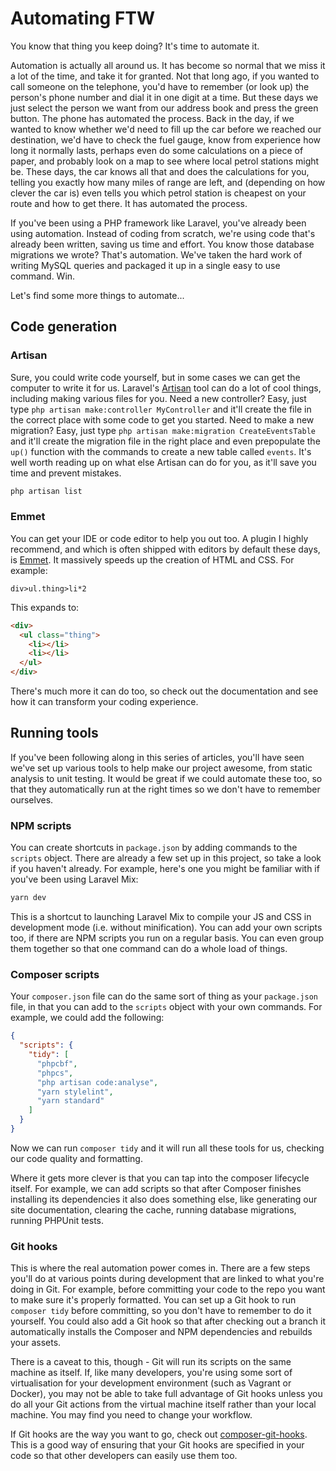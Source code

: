 # Automating FTW

You know that thing you keep doing? It's time to automate it.

Automation is actually all around us. It has become so normal that we miss it a lot of the time, and take it for granted. Not that long ago, if you wanted to call someone on the telephone, you'd have to remember (or look up) the person's phone number and dial it in one digit at a time. But these days we just select the person we want from our address book and press the green button. The phone has automated the process. Back in the day, if we wanted to know whether we'd need to fill up the car before we reached our destination, we'd have to check the fuel gauge, know from experience how long it normally lasts, perhaps even do some calculations on a piece of paper, and probably look on a map to see where local petrol stations might be. These days, the car knows all that and does the calculations for you, telling you exactly how many miles of range are left, and (depending on how clever the car is) even tells you which petrol station is cheapest on your route and how to get there. It has automated the process.

If you've been using a PHP framework like Laravel, you've already been using automation. Instead of coding from scratch, we're using code that's already been written, saving us time and effort. You know those database migrations we wrote? That's automation. We've taken the hard work of writing MySQL queries and packaged it up in a single easy to use command. Win.

Let's find some more things to automate...

## Code generation

### Artisan

Sure, you could write code yourself, but in some cases we can get the computer to write it for us. Laravel's [Artisan](https://laravel.com/docs/5.8/artisan) tool can do a lot of cool things, including making various files for you. Need a new controller? Easy, just type `php artisan make:controller MyController` and it'll create the file in the correct place with some code to get you started. Need to make a new migration? Easy, just type `php artisan make:migration CreateEventsTable` and it'll create the migration file in the right place and even prepopulate the `up()` function with the commands to create a new table called `events`. It's well worth reading up on what else Artisan can do for you, as it'll save you time and prevent mistakes.

```bash
php artisan list
```

### Emmet

You can get your IDE or code editor to help you out too. A plugin I highly recommend, and which is often shipped with editors by default these days, is [Emmet](https://emmet.io/). It massively speeds up the creation of HTML and CSS. For example:

```
div>ul.thing>li*2
```

This expands to:

```html
<div>
  <ul class="thing">
    <li></li>
    <li></li>
  </ul>
</div>
```

There's much more it can do too, so check out the documentation and see how it can transform your coding experience.

## Running tools

If you've been following along in this series of articles, you'll have seen we've set up various tools to help make our project awesome, from static analysis to unit testing. It would be great if we could automate these too, so that they automatically run at the right times so we don't have to remember ourselves.

### NPM scripts

You can create shortcuts in `package.json` by adding commands to the `scripts` object. There are already a few set up in this project, so take a look if you haven't already. For example, here's one you might be familiar with if you've been using Laravel Mix:

```bash
yarn dev
```

This is a shortcut to launching Laravel Mix to compile your JS and CSS in development mode (i.e. without minification). You can add your own scripts too, if there are NPM scripts you run on a regular basis. You can even group them together so that one command can do a whole load of things.

### Composer scripts

Your `composer.json` file can do the same sort of thing as your `package.json` file, in that you can add to the `scripts` object with your own commands. For example, we could add the following:

```json
{
  "scripts": {
    "tidy": [
      "phpcbf",
      "phpcs",
      "php artisan code:analyse",
      "yarn stylelint",
      "yarn standard"
    ]
  }
}
``` 

Now we can run `composer tidy` and it will run all these tools for us, checking our code quality and formatting.

Where it gets more clever is that you can tap into the composer lifecycle itself. For example, we can add scripts so that after Composer finishes installing its dependencies it also does something else, like generating our site documentation, clearing the cache, running database migrations, running PHPUnit tests.

### Git hooks

This is where the real automation power comes in. There are a few steps you'll do at various points during development that are linked to what you're doing in Git. For example, before committing your code to the repo you want to make sure it's properly formatted. You can set up a Git hook to run `composer tidy` before committing, so you don't have to remember to do it yourself. You could also add a Git hook so that after checking out a branch it automatically installs the Composer and NPM dependencies and rebuilds your assets.

There is a caveat to this, though - Git will run its scripts on the same machine as itself. If, like many developers, you're using some sort of virtualisation for your development environment (such as Vagrant or Docker), you may not be able to take full advantage of Git hooks unless you do all your Git actions from the virtual machine itself rather than your local machine. You may find you need to change your workflow.

If Git hooks are the way you want to go, check out [composer-git-hooks](https://github.com/BrainMaestro/composer-git-hooks). This is a good way of ensuring that your Git hooks are specified in your code so that other developers can easily use them too.
